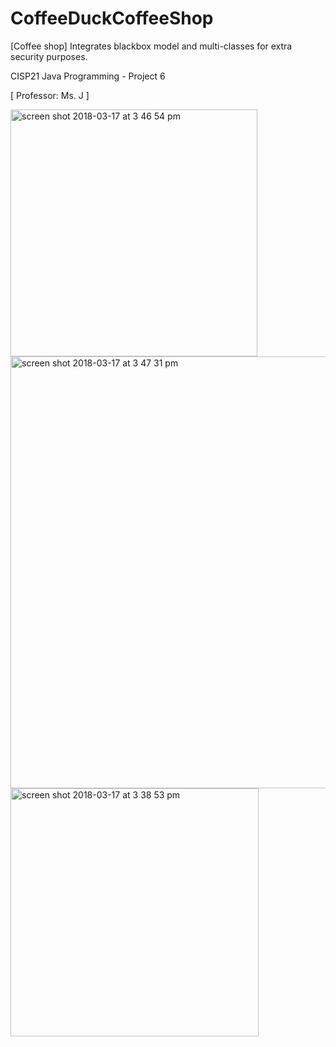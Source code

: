# CoffeeDuckCoffeeShop
[Coffee shop] Integrates blackbox model and multi-classes for extra security purposes.

CISP21 Java Programming - Project 6

[ Professor: Ms. J ]


<img width="395" alt="screen shot 2018-03-17 at 3 46 54 pm" src="https://user-images.githubusercontent.com/2395780/37560713-beb3dedc-29fa-11e8-8e7d-f92f891cf0d9.png">
<img width="691" alt="screen shot 2018-03-17 at 3 47 31 pm" src="https://user-images.githubusercontent.com/2395780/37560715-bee2eb3c-29fa-11e8-864c-ffe6694f04b9.png">
<img width="397" alt="screen shot 2018-03-17 at 3 38 53 pm" src="https://user-images.githubusercontent.com/2395780/37560714-becb1da4-29fa-11e8-9ad4-03bc9713817d.png">
